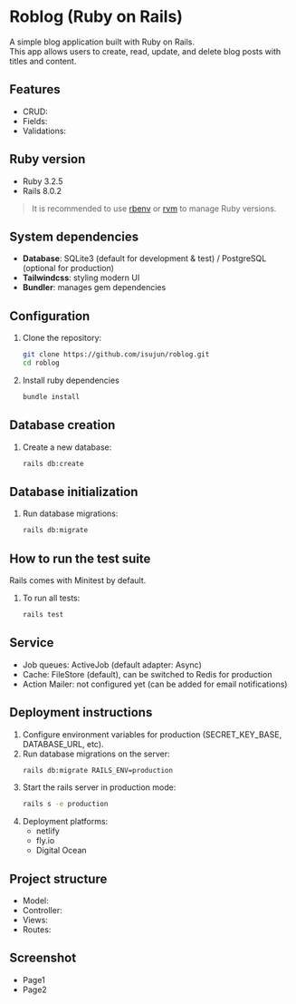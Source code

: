 # Roblog (Ruby on Rails)

A simple blog application built with Ruby on Rails.  
This app allows users to create, read, update, and delete blog posts with titles and content.

## Features
- CRUD:
- Fields:
- Validations:

## Ruby version
- Ruby 3.2.5  
- Rails 8.0.2

> It is recommended to use [rbenv](https://github.com/rbenv/rbenv) or [rvm](https://rvm.io/) to manage Ruby versions.

## System dependencies
- **Database**: SQLite3 (default for development & test) / PostgreSQL (optional for production)  
- **Tailwindcss**: styling modern UI
- **Bundler**: manages gem dependencies  

## Configuration

1. Clone the repository:
   ```bash
   git clone https://github.com/isujun/roblog.git
   cd roblog

2. Install ruby dependencies
    ```bash
    bundle install
    ```
## Database creation

1. Create a new database:
    ```bash
    rails db:create
    ```

## Database initialization

1. Run database migrations:
    ```bash
    rails db:migrate
    ```

## How to run the test suite

Rails comes with Minitest by default.
1. To run all tests:
    ```bash
    rails test
    ```

## Service
- Job queues: ActiveJob (default adapter: Async)
- Cache: FileStore (default), can be switched to Redis for production
- Action Mailer: not configured yet (can be added for email notifications)


## Deployment instructions

1. Configure environment variables for production (SECRET_KEY_BASE, DATABASE_URL, etc).
2. Run database migrations on the server:
    ```bash
    rails db:migrate RAILS_ENV=production
    ```
3. Start the rails server in production mode:
    ```bash
    rails s -e production
    ```
4. Deployment platforms:
    - netlify
    - fly.io
    - Digital Ocean


## Project structure
- Model:
- Controller:
- Views:
- Routes:


## Screenshot
- Page1
- Page2
